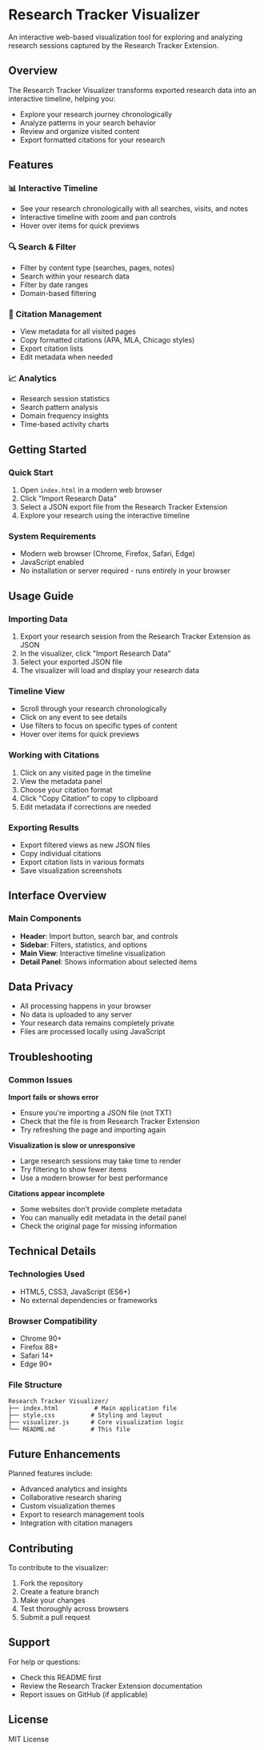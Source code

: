 # Research Tracker Visualizer

An interactive web-based visualization tool for exploring and analyzing research sessions captured by the Research Tracker Extension.

## Overview

The Research Tracker Visualizer transforms exported research data into an interactive timeline, helping you:
- Explore your research journey chronologically
- Analyze patterns in your search behavior
- Review and organize visited content
- Export formatted citations for your research

## Features

### 📊 Interactive Timeline
- See your research chronologically with all searches, visits, and notes
- Interactive timeline with zoom and pan controls
- Hover over items for quick previews

### 🔍 Search & Filter
- Filter by content type (searches, pages, notes)
- Search within your research data
- Filter by date ranges
- Domain-based filtering

### 📑 Citation Management
- View metadata for all visited pages
- Copy formatted citations (APA, MLA, Chicago styles)
- Export citation lists
- Edit metadata when needed

### 📈 Analytics
- Research session statistics
- Search pattern analysis
- Domain frequency insights
- Time-based activity charts

## Getting Started

### Quick Start
1. Open `index.html` in a modern web browser
2. Click "Import Research Data"
3. Select a JSON export file from the Research Tracker Extension
4. Explore your research using the interactive timeline

### System Requirements
- Modern web browser (Chrome, Firefox, Safari, Edge)
- JavaScript enabled
- No installation or server required - runs entirely in your browser

## Usage Guide

### Importing Data
1. Export your research session from the Research Tracker Extension as JSON
2. In the visualizer, click "Import Research Data"
3. Select your exported JSON file
4. The visualizer will load and display your research data

### Timeline View
- Scroll through your research chronologically
- Click on any event to see details
- Use filters to focus on specific types of content
- Hover over items for quick previews


### Working with Citations
1. Click on any visited page in the timeline
2. View the metadata panel
3. Choose your citation format
4. Click "Copy Citation" to copy to clipboard
5. Edit metadata if corrections are needed

### Exporting Results
- Export filtered views as new JSON files
- Copy individual citations
- Export citation lists in various formats
- Save visualization screenshots

## Interface Overview

### Main Components
- **Header**: Import button, search bar, and controls
- **Sidebar**: Filters, statistics, and options
- **Main View**: Interactive timeline visualization
- **Detail Panel**: Shows information about selected items

## Data Privacy

- All processing happens in your browser
- No data is uploaded to any server
- Your research data remains completely private
- Files are processed locally using JavaScript

## Troubleshooting

### Common Issues

**Import fails or shows error**
- Ensure you're importing a JSON file (not TXT)
- Check that the file is from Research Tracker Extension
- Try refreshing the page and importing again

**Visualization is slow or unresponsive**
- Large research sessions may take time to render
- Try filtering to show fewer items
- Use a modern browser for best performance

**Citations appear incomplete**
- Some websites don't provide complete metadata
- You can manually edit metadata in the detail panel
- Check the original page for missing information

## Technical Details

### Technologies Used
- HTML5, CSS3, JavaScript (ES6+)
- No external dependencies or frameworks

### Browser Compatibility
- Chrome 90+
- Firefox 88+
- Safari 14+
- Edge 90+

### File Structure
```
Research Tracker Visualizer/
├── index.html          # Main application file
├── style.css          # Styling and layout
├── visualizer.js      # Core visualization logic
└── README.md          # This file
```

## Future Enhancements

Planned features include:
- Advanced analytics and insights
- Collaborative research sharing
- Custom visualization themes
- Export to research management tools
- Integration with citation managers

## Contributing

To contribute to the visualizer:
1. Fork the repository
2. Create a feature branch
3. Make your changes
4. Test thoroughly across browsers
5. Submit a pull request

## Support

For help or questions:
- Check this README first
- Review the Research Tracker Extension documentation
- Report issues on GitHub (if applicable)

## License

MIT License